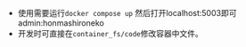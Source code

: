 - 使用需要运行`docker compose up` 然后打开localhost:5003即可 admin:honmashironeko
- 开发时可直接在`container_fs/code`修改容器中文件。